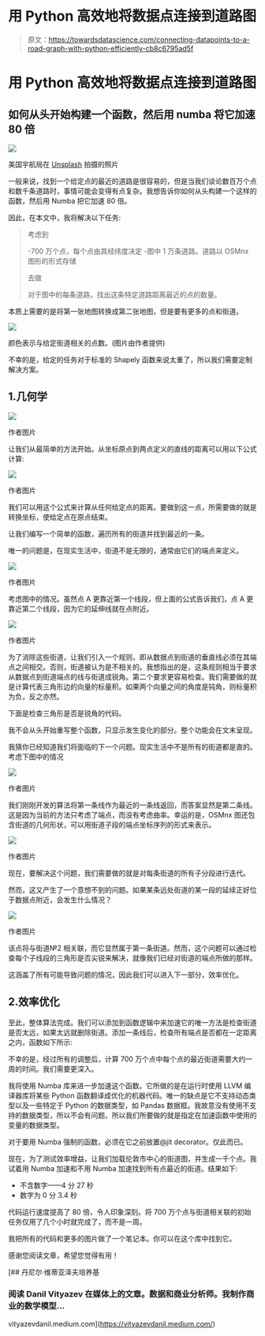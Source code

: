 # 用 Python 高效地将数据点连接到道路图

> 原文：<https://towardsdatascience.com/connecting-datapoints-to-a-road-graph-with-python-efficiently-cb8c6795ad5f>

# 用 Python 高效地将数据点连接到道路图

## 如何从头开始构建一个函数，然后用 numba 将它加速 80 倍

![](img/f8f8355a58a490ad1339a64f391fee7d.png)

美国宇航局在 [Unsplash](https://unsplash.com/s/photos/internet?utm_source=unsplash&utm_medium=referral&utm_content=creditCopyText) 拍摄的照片

一般来说，找到一个给定点的最近的道路是很容易的，但是当我们谈论数百万个点和数千条道路时，事情可能会变得有点复杂。我想告诉你如何从头构建一个这样的函数，然后用 Numba 把它加速 80 倍。

因此，在本文中，我将解决以下任务:

> 考虑到
> 
> -700 万个点，每个点由其经纬度决定
> -图中 1 万条道路。道路以 OSMnx 图形的形式存储
> 
> 去做
> 
> 对于图中的每条道路，找出这条特定道路距离最近的点的数量。

本质上需要的是将第一张地图转换成第二张地图，但是要有更多的点和街道。

![](img/4c2b76178ed66cd073ec145aa0904cb4.png)

颜色表示与给定街道相关的点数。(图片由作者提供)

不幸的是，给定的任务对于标准的 Shapely 函数来说太重了，所以我们需要定制解决方案。

## 1.几何学

![](img/faa56fa98ae9ce324951c70ebbbb7b97.png)

作者图片

让我们从最简单的方法开始。从坐标原点到两点定义的直线的距离可以用以下公式计算:

![](img/9c0884c7351d0a53f11b6e72d1fdc37e.png)

作者图片

我们可以用这个公式来计算从任何给定点的距离。要做到这一点，所需要做的就是转换坐标，使给定点在原点结束。

让我们编写一个简单的函数，遍历所有的街道并找到最近的一条。

唯一的问题是，在现实生活中，街道不是无限的，通常由它们的端点来定义。

![](img/2ac4264a8757cf9b4f1fcd8be4b3e2c6.png)

作者图片

考虑图中的情况。虽然点 A 更靠近第一个线段，但上面的公式告诉我们，点 A 更靠近第二个线段，因为它的延伸线就在点附近。

![](img/832dccf928967c2364512b69cb46fda8.png)

作者图片

为了消除这些街道，让我们引入一个规则，即从数据点到街道的垂直线必须在其端点之间相交。否则，街道被认为是不相关的。我想指出的是，这条规则相当于要求从数据点到街道端点的线与街道成锐角。第二个要求更容易检查。我们需要做的就是计算代表三角形边的向量的标量积。如果两个向量之间的角度是钝角，则标量积为负，反之亦然。

下面是检查三角形是否是锐角的代码。

我不会从头开始重写整个函数，只显示发生变化的部分。整个功能会在文末呈现。

我猜你已经知道我们将面临的下一个问题。现实生活中不是所有的街道都是直的。考虑下图中的情况

![](img/2f0fb129196177075e86eda22e837d05.png)

作者图片

我们刚刚开发的算法将第一条线作为最近的一条线返回，而答案显然是第二条线。这是因为当前的方法只考虑了端点，而没有考虑曲率。幸运的是，OSMnx 图还包含街道的几何形状，可以用街道子段的端点坐标序列的形式来表示。

![](img/44e72de5a6cceec55e23a3a7db6bdde7.png)

作者图片

现在，要解决这个问题，我们需要做的就是对每条街道的所有子分段进行迭代。

然而，这又产生了一个意想不到的问题。如果某条远处街道的某一段的延续正好位于数据点附近，会发生什么情况？

![](img/855445f8fc9b2265d33ff6c19b8f6911.png)

作者图片

该点将与街道№2 相关联，而它显然属于第一条街道。然而，这个问题可以通过检查每个子线段的三角形是否尖锐来解决，就像我们已经对街道的端点所做的那样。

这涵盖了所有可能导致问题的情况，因此我们可以进入下一部分，效率优化。

## 2.效率优化

至此，整体算法完成。我们可以添加到函数逻辑中来加速它的唯一方法是检查街道是否太远，如果太远就删除街道。添加一条线后，检查所有端点是否都在一定距离之内，函数如下所示:

不幸的是，经过所有的调整后，计算 700 万个点中每个点的最近街道需要大约一周的时间。我们需要更深入。

我将使用 Numba 库来进一步加速这个函数。它所做的是在运行时使用 LLVM 编译器库将某些 Python 函数翻译成优化的机器代码。唯一的缺点是它不支持动态类型以及一些特定于 Python 的数据类型，如 Pandas 数据框。我故意没有使用不支持的数据类型，所以不会有问题。所以我们所要做的就是指定在加速函数中使用的变量的数据类型。

对于要用 Numba 强制的函数，必须在它之前放置@jit decorator。仅此而已。

现在，为了测试效率增益，让我们加载伦敦市中心的街道图，并生成一千个点。我试着用 Numba 加速和不用 Numba 加速找到所有点最近的街道。结果如下:

*   不含数字——4 分 27 秒
*   数字为 0 分 3.4 秒

代码运行速度提高了 80 倍，令人印象深刻。将 700 万个点与街道相关联的初始任务仅用了几个小时就完成了，而不是一周。

我把所有的代码和更多的图片做了一个笔记本。你可以在这个库中找到它。

感谢您阅读文章，希望您觉得有用！

[](https://vityazevdanil.medium.com/) [## 丹尼尔·维蒂亚泽夫培养基

### 阅读 Danil Vityazev 在媒体上的文章。数据和商业分析师。我制作商业的数学模型…

vityazevdanil.medium.com](https://vityazevdanil.medium.com/)